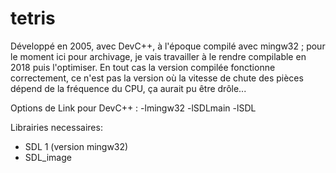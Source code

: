 # tetris

Développé en 2005, avec DevC++, à l'époque compilé avec mingw32 ; pour le moment ici pour archivage, je vais travailler à le rendre compilable en 2018 puis l'optimiser. En tout cas la version compilée fonctionne correctement, ce n'est pas la version où la vitesse de chute des pièces dépend de la fréquence du CPU, ça aurait pu être drôle...

Options de Link pour DevC++ :
-lmingw32 -lSDLmain -lSDL

Librairies necessaires:
* SDL 1 (version mingw32)
* SDL_image
